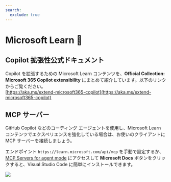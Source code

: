 ```yaml
---
search:
  exclude: true
---
```

# Microsoft Learn 📖

## Copilot 拡張性公式ドキュメント

Copilot を拡張するための Microsoft Learn コンテンツを、**Official Collection: Microsoft 365 Copilot extensibility** にまとめて紹介しています。以下のリンクからご覧ください。  
[https://aka.ms/extend-microsoft365-copilot](https://aka.ms/extend-microsoft365-copilot)

## MCP サーバー

GitHub Copilot などのコーディング エージェントを使用し、Microsoft Learn コンテンツでエクスペリエンスを強化している場合は、お使いのクライアントに MCP サーバーを接続しましょう。

エンドポイント `https://learn.microsoft.com/api/mcp` を手動で設定するか、[MCP Servers for agent mode](https://code.visualstudio.com/mcp) にアクセスして **Microsoft Docs** ボタンをクリックすると、Visual Studio Code に簡単にインストールできます。
    
<img src="https://m365-visitor-stats.azurewebsites.net/copilot-camp/mslearn--ja" />